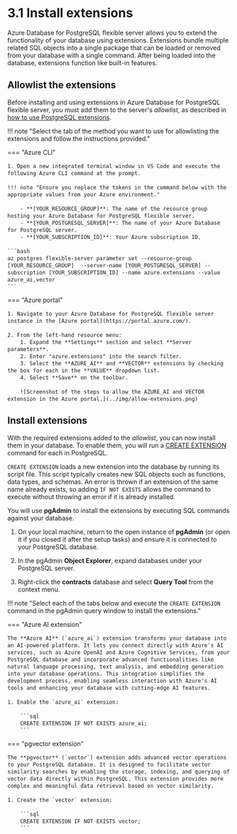 # 3.1 Install extensions

Azure Database for PostgreSQL flexible server allows you to extend the functionality of your database using extensions. Extensions bundle multiple related SQL objects into a single package that can be loaded or removed from your database with a single command. After being loaded into the database, extensions function like built-in features.

## Allowlist the extensions

Before installing and using extensions in Azure Database for PostgreSQL flexible server, you must add them to the server's _allowlist_, as described in [how to use PostgreSQL extensions](https://learn.microsoft.com/azure/postgresql/extensions/how-to-allow-extensions).

!!! note "Select the tab of the method you want to use for allowlisting the extensions and follow the instructions provided."

=== "Azure CLI"

    1. Open a new integrated terminal window in VS Code and execute the following Azure CLI command at the prompt.

    !!! note "Ensure you replace the tokens in the command below with the appropriate values from your Azure environment."

        - **[YOUR_RESOURCE_GROUP]**: The name of the resource group hosting your Azure Database for PostgreSQL flexible server.
        - **[YOUR_POSTGRESQL_SERVER]**: The name of your Azure Database for PostgreSQL server.
        - **[YOUR_SUBSCRIPTION_ID]**: Your Azure subscription ID.
    
    ```bash
    az postgres flexible-server parameter set --resource-group [YOUR_RESOURCE_GROUP]  --server-name [YOUR_POSTGRESQL_SERVER] --subscription [YOUR_SUBSCRIPTION_ID] --name azure.extensions --value azure_ai,vector
    ```

=== "Azure portal"

    1. Navigate to your Azure Database for PostgreSQL flexible server instance in the [Azure portal](https://portal.azure.com/).

    2. From the left-hand resource menu:
        1. Expand the **Settings** section and select **Server parameters**.
        2. Enter "azure.extensions" into the search filter.
        3. Select the **AZURE_AI** and **VECTOR** extensions by checking the box for each in the **VALUE** dropdown list.
        4. Select **Save** on the toolbar.

        ![Screenshot of the steps to allow the AZURE_AI and VECTOR extension in the Azure portal.](../img/allow-extensions.png)

## Install extensions

With the required extensions added to the _allowlist_, you can now install them in your database. To enable them, you will run a [CREATE EXTENSION](https://www.postgresql.org/docs/current/sql-createextension.html) command for each in PostgreSQL.

`CREATE EXTENSION` loads a new extension into the database by running its script file. This script typically creates new SQL objects such as functions, data types, and schemas. An error is thrown if an extension of the same name already exists, so adding `IF NOT EXISTS` allows the command to execute without throwing an error if it is already installed.

You will use **pgAdmin** to install the extensions by executing SQL commands against your database.

1. On your local machine, return to the open instance of **pgAdmin** (or open it if you closed it after the setup tasks) and ensure it is connected to your PostgreSQL database.

2. In the pgAdmin **Object Explorer**, expand databases under your PostgreSQL server.

3. Right-click the **contracts** database and select **Query Tool** from the context menu.

!!! note "Select each of the tabs below and execute the `CREATE EXTENSION` command in the pgAdmin query window to install the extensions."

=== "Azure AI extension"

    The **Azure AI** (`azure_ai`) extension transforms your database into an AI-powered platform. It lets you connect directly with Azure's AI services, such as Azure OpenAI and Azure Cognitive Services, from your PostgreSQL database and incorporate advanced functionalities like natural language processing, text analysis, and embedding generation into your database operations. This integration simplifies the development process, enabling seamless interaction with Azure's AI tools and enhancing your database with cutting-edge AI features.

    1. Enable the `azure_ai` extension:

        ```sql
        CREATE EXTENSION IF NOT EXISTS azure_ai;
        ```

=== "pgvector extension"

    The **pgvector** (`vector`) extension adds advanced vector operations to your PostgreSQL database. It is designed to facilitate vector similarity searches by enabling the storage, indexing, and querying of vector data directly within PostgreSQL. This extension provides more complex and meaningful data retrieval based on vector similarity.

    1. Create the `vector` extension:

        ```sql
        CREATE EXTENSION IF NOT EXISTS vector;
        ```
